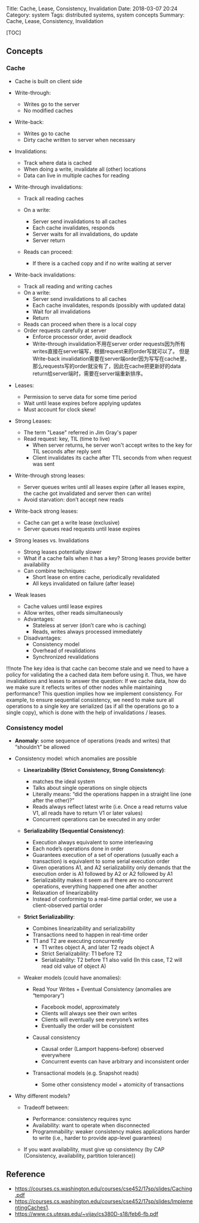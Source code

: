 Title: Cache, Lease, Consistency, Invalidation
Date: 2018-03-07 20:24
Category: system
Tags: distributed systems, system concepts
Summary: Cache, Lease, Consistency, Invalidation

[TOC]

## Concepts

### Cache

- Cache is built on client side
- Write-through:

    - Writes go to the server 
    - No modified caches

- Write-back:

    - Writes go to cache
    - Dirty cache written to server when necessary

- Invalidations:

    - Track where data is cached
    - When doing a write, invalidate all (other) locations
    - Data can live in multiple caches for reading

- Write-through invalidations:

    - Track all reading caches 
    - On a write: 

        - Server send invalidations to all caches 
        - Each cache invalidates, responds 
        - Server waits for all invalidations, do update
        - Server return
    - Reads can proceed:
        -  If there is a cached copy and if no write waiting at server

- Write-back invalidations:

    - Track all reading and writing caches
    - On a write:
        - Server send invalidations to all caches
        - Each cache invalidates, responds (possibly with updated data)
        - Wait for all invalidations
        - Return
    - Reads can proceed when there is a local copy
    - Order requests carefully at server 
        - Enforce processor order, avoid deadlock
        - Write-through invalidation不用在server order requests因为所有writes直接在server端写，根据request来的order写就可以了。
        但是Write-back invalidation需要在server端order因为写写在cache里，那么requests写的order就没有了，因此在cache把更新好的data
        return给server端时，需要在server端重新排序。

- Leases:

    - Permission to serve data for some time period
    - Wait until lease expires before applying updates
    - Must account for clock skew!

- Strong Leases:

    - The term "Lease" referred in Jim Gray's paper
    - Read request: key, TIL (time to live)
        - When server returns, he server won't accept writes to the key for TIL seconds after reply sent
        - Client invalidates its cache after TTL seconds from when request was sent

- Write-through strong leases:

    - Server queues writes until all leases expire (after all leases expire, the cache got invalidated and server then can write)
    - Avoid starvation: don’t accept new reads

- Write-back strong leases:

    - Cache can get a write lease (exclusive) 
    - Server queues read requests until lease expires

- Strong leases vs. Invalidations

    - Strong leases potentially slower
    - What if a cache fails when it has a key? Strong leases provide better availability 
    - Can combine techniques:
        - Short lease on entire cache, periodically revalidated 
        - All keys invalidated on failure (after lease)

- Weak leases

    - Cache values until lease expires
    - Allow writes, other reads simultaneously
    - Advantages:
        - Stateless at server (don’t care who is caching) 
        - Reads, writes always processed immediately
    - Disadvantages:
        - Consistency model
        - Overhead of revalidations
        - Synchronized revalidations

!!!note
    The key idea is that cache can become stale and we need to have a policy
    for validating the a cached data item before using it. Thus, we have invalidations
    and leases to answer the question: If we cache data, how do we make sure it reflects
    writes of other nodes while maintaining performance? This question implies how we implement
    consistency. For example, to ensure sequential consistency, we need to make sure all operations 
    to a single key are serialized (as if all the operations go to a single copy), which is done
    with the help of invalidations / leases.


### Consistency model 

- __Anomaly__: some sequence of operations (reads and writes) that “shouldn’t” be allowed 
- Consistency model:  which anomalies are possible

    - __Linearizability (Strict Consistency, Strong Consistency)__:
    
        - matches the ideal system
        - Talks about single operations on single objects
        - Literally means: “did the operations happen in a straight line (one after the other)?” 
        - Reads always reflect latest write (i.e. Once a read returns value V1, all reads have to return V1 or later values)
        - Concurrent operations can be executed in any order

    - __Serializability (Sequential Consistency)__:

        - Execution always equivalent to some interleaving
        - Each node’s operations done in order 
        - Guarantees execution of a set of operations (usually each a transaction) is equivalent to some serial execution order 
        - Given operations A1, and A2 serializability only demands that the execution order is A1 followed by A2 or A2 followed by A1 
        - Serializability makes it seem as if there are no concurrent operations, everything happened one after another
        - Relaxation of linearizability 
        - Instead of conforming to a real-time partial order, we use a client-observed partial order

    - __Strict Serializability__:

        - Combines linearizability and serializability
        - Transactions need to happen in real-time order
        - T1 and T2 are executing concurrently 
            - T1 writes object A, and later T2 reads object A
            - Strict Serializability: T1 before T2 
            - Serializability: T2 before T1 also valid (In this case, T2 will read old value of object A)

    - Weaker models (could have anomalies):

        - Read Your Writes + Eventual Consistency (anomalies are “temporary”)

            - Facebook model, approximately 
            - Clients will always see their own writes 
            - Clients will eventually see everyone’s writes 
            - Eventually the order will be consistent

        - Causal consistency 

            - Causal order (Lamport happens-before) observed everywhere 
            - Concurrent events can have arbitrary and inconsistent order 

        - Transactional models (e.g. Snapshot reads)

            - Some other consistency model + atomicity of transactions

- Why different models?

    - Tradeoff between:

        - Performance: consistency requires sync 
        - Availability: want to operate when disconnected 
        - Programmability: weaker consistency makes applications harder to write (i.e., harder to provide app-level guarantees) 

    - If you want availability, must give up consistency (by CAP (Consistency, availability, partition tolerance))


## Reference

- https://courses.cs.washington.edu/courses/cse452/17sp/slides/Caching.pdf
- https://courses.cs.washington.edu/courses/cse452/17sp/slides/ImplementingCaches1.
- https://www.cs.utexas.edu/~vijay/cs380D-s18/feb6-fb.pdf
